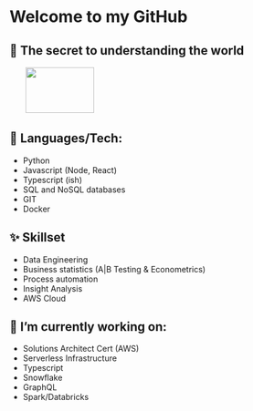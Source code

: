 # Welcome to my GitHub

## 🔭 The secret to understanding the world

&nbsp;&nbsp;&nbsp;&nbsp;&nbsp;&nbsp; <img src="https://render.githubusercontent.com/render/math?math=t = \frac{\bar x - \mu}{s -\sqrt{n}}" width="120" height="80">

## :mega: Languages/Tech:

* Python
* Javascript (Node, React)
* Typescript (ish)
* SQL and NoSQL databases
* GIT
* Docker

## ✨ Skillset

* Data Engineering 
* Business statistics (A|B Testing & Econometrics)
* Process automation
* Insight Analysis
* AWS Cloud 

## 🌱 I’m currently working on:

* Solutions Architect Cert (AWS)
* Serverless Infrastructure
* Typescript
* Snowflake 
* GraphQL
* Spark/Databricks
